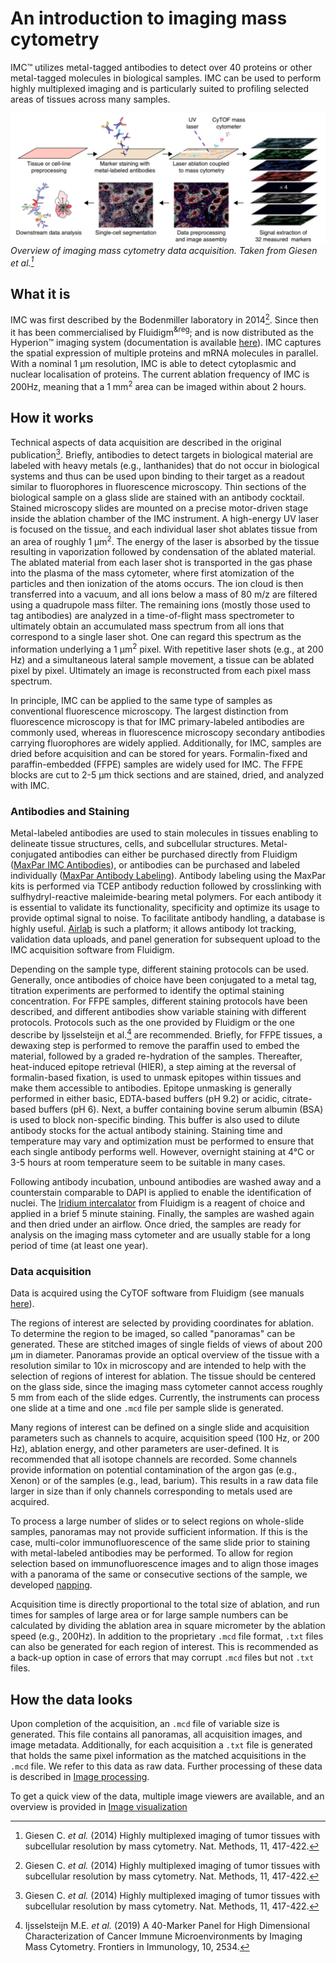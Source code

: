 # An introduction to imaging mass cytometry

IMC&trade; utilizes metal-tagged antibodies to detect over 40 proteins or other metal-tagged molecules in biological samples.
IMC can be used to perform highly multiplexed imaging and is particularly suited to profiling selected areas of tissues across many samples.

![IMC_workflow](img/IMC_workflow.png)
*Overview of imaging mass cytometry data acquisition. Taken from Giesen et al.[^fn1]*

## What it is

IMC was first described by the Bodenmiller laboratory in 2014[^fn1].
Since then it has been commercialised by Fluidigm<sup>&reg</sup>; and is now distributed as the Hyperion&trade; imaging system (documentation is available [here](https://www.fluidigm.com/products-services/instruments/hyperion)).
IMC captures the spatial expression of multiple proteins and mRNA molecules in parallel.
With a nominal 1 &mu;m resolution, IMC is able to detect cytoplasmic and nuclear localisation of proteins. 
The current ablation frequency of IMC is 200Hz, meaning that a 1 mm<sup>2</sup> area can be imaged within about 2 hours.

## How it works

Technical aspects of data acquisition are described in the original publication[^fn1]. Briefly, antibodies to detect targets in biological material are labeled with heavy metals (e.g., lanthanides) that do not occur in biological systems and thus can be used upon binding to their target as a readout similar to fluorophores in fluorescence microscopy. Thin sections of the biological sample on a glass slide are stained with an antibody cocktail. Stained microscopy slides are mounted on a precise motor-driven stage inside the ablation chamber of the IMC instrument. A high-energy UV laser is focused on the tissue, and each individual laser shot ablates tissue from an area of roughly 1 &mu;m<sup>2</sup>. The energy of the laser is absorbed by the tissue resulting in vaporization followed by condensation of the ablated material. The ablated material from each laser shot is transported in the gas phase into the plasma of the mass cytometer, where first atomization of the particles and then ionization of the atoms occurs. The ion cloud is then transferred into a vacuum, and all ions below a mass of 80 m/z are filtered using a quadrupole mass filter. The remaining ions (mostly those used to tag antibodies) are analyzed in a time-of-flight mass spectrometer to ultimately obtain an accumulated mass spectrum from all ions that correspond to a single laser shot. One can regard this spectrum as the information underlying a 1 &mu;m<sup>2</sup> pixel. With repetitive laser shots (e.g., at 200 Hz) and a simultaneous lateral sample movement, a tissue can be ablated pixel by pixel. Ultimately an image is reconstructed from each pixel mass spectrum. 

In principle, IMC can be applied to the same type of samples as conventional fluorescence microscopy. The largest distinction from fluorescence microscopy is that for IMC primary-labeled antibodies are commonly used, whereas in fluorescence microscopy secondary antibodies carrying fluorophores are widely applied. Additionally, for IMC, samples are dried before acquisition and can be stored for years. Formalin-fixed and paraffin-embedded (FFPE) samples are widely used for IMC. The FFPE blocks are cut to 2-5 &mu;m thick sections and are stained, dried, and analyzed with IMC.

### Antibodies and Staining

Metal-labeled antibodies are used to stain molecules in tissues enabling to delineate tissue structures, cells, and subcellular structures. Metal-conjugated antibodies can either be purchased directly from Fluidigm ([MaxPar IMC Antibodies](https://store.fluidigm.com/Cytometry/ConsumablesandReagentsCytometry/MaxparAntibodies?cclcl=en_US)), or antibodies can be purchased and labeled individually ([MaxPar Antibody Labeling](https://store.fluidigm.com/Cytometry/ConsumablesandReagentsCytometry/MaxparAntibodyLabelingKits?cclcl=en_US)). Antibody labeling using the MaxPar kits is performed via TCEP antibody reduction followed by crosslinking with sulfhydryl-reactive maleimide-bearing metal polymers. For each antibody it is essential to validate its functionality, specificity and optimize its usage to provide optimal signal to noise. To facilitate antibody handling, a database is highly useful. [Airlab](https://github.com/BodenmillerGroup/airlab-web) is such a platform; it allows antibody lot tracking, validation data uploads, and panel generation for subsequent upload to the IMC acquisition software from Fluidigm.

Depending on the sample type, different staining protocols can be used. Generally, once antibodies of choice have been conjugated to a metal tag, titration experiments are performed to identify the optimal staining concentration. For FFPE samples, different staining protocols have been described, and different antibodies show variable staining with different protocols. Protocols such as the one provided by Fluidigm or the one describe by Ijsselsteijn et al.[^fn2] are recommended. Briefly, for FFPE tissues, a dewaxing step is performed to remove the paraffin used to embed the material, followed by a graded re-hydration of the samples. Thereafter, heat-induced epitope retrieval (HIER), a step aiming at the reversal of formalin-based fixation, is used to unmask epitopes within tissues and make them accessible to antibodies. Epitope unmasking is generally performed in either basic, EDTA-based buffers (pH 9.2) or acidic, citrate-based buffers (pH 6). Next, a buffer containing bovine serum albumin (BSA) is used to block non-specific binding. This buffer is also used to dilute antibody stocks for the actual antibody staining. Staining time and temperature may vary and optimization must be performed to ensure that each single antibody performs well. However, overnight staining at 4&deg;C or 3-5 hours at room temperature seem to be suitable in many cases.

Following antibody incubation, unbound antibodies are washed away and a counterstain comparable to DAPI is applied to enable the identification of nuclei. The [Iridium intercalator](https://store.fluidigm.com/Cytometry/ConsumablesandReagentsCytometry/MassCytometryReagents/Cell-ID%E2%84%A2%20Intercalator-Ir%E2%80%94125%20%C2%B5M) from Fluidigm is a reagent of choice and applied in a brief 5 minute staining. Finally, the samples are washed again and then dried under an airflow. Once dried, the samples are ready for analysis on the imaging mass cytometer and are usually stable for a long period of time (at least one year).

### Data acquisition

Data is acquired using the CyTOF software from Fluidigm (see manuals [here](https://go.fluidigm.com/hyperion-support-documents)).

The regions of interest are selected by providing coordinates for ablation. To determine the region to be imaged, so called "panoramas" can be generated. These are stitched images of single fields of views of about 200 &mu;m in diameter. Panoramas provide an optical overview of the tissue with a resolution similar to 10x in microscopy and are intended to help with the selection of regions of interest for ablation. The tissue should be centered on the glass side, since the imaging mass cytometer cannot access roughly 5 mm from each of the slide edges. Currently, the instruments can process one slide at a time and one `.mcd` file per sample slide is generated.

Many regions of interest can be defined on a single slide and acquisition parameters such as channels to acquire, acquisition speed (100 Hz, or 200 Hz), ablation energy, and other parameters are user-defined. It is recommended that all isotope channels are recorded. Some channels provide information on potential contamination of the argon gas (e.g., Xenon) or of the samples (e.g., lead, barium). This results in a raw data file larger in size than if only channels corresponding to metals used are acquired.

To process a large number of slides or to select regions on whole-slide samples, panoramas may not  provide sufficient information. If this is the case, multi-color immunofluorescence of the same slide prior to staining with metal-labeled antibodies may be performed. To allow for region selection based on immunofluorescence images and to align those images with a panorama of the same or consecutive sections of the sample, we developed [napping](https://github.com/BodenmillerGroup/napping).

Acquisition time is directly proportional to the total size of ablation, and run times for samples of large area or for large sample numbers can be calculated by dividing the ablation area in square micrometer by the ablation speed (e.g., 200Hz). In addition to the proprietary `.mcd` file format, `.txt` files can also be generated for each region of interest. This is recommended as a back-up option in case of errors that may corrupt `.mcd` files but not `.txt` files.

## How the data looks

Upon completion of the acquisition, an `.mcd` file of variable size is generated. This file contains all panoramas, all acquisition images, and image metadata. Additionally, for each acquisition a `.txt` file is generated that holds the same pixel information as the matched acquisitions in the `.mcd` file. We refer to this data as raw data. Further processing of these data is described in [Image processing](process.md). 

To get a quick view of the data, multiple image viewers are available, and an overview is provided in [Image visualization](viewers.md)

[^fn1]: Giesen C. _et al._ (2014) Highly multiplexed imaging of tumor tissues with subcellular resolution by mass cytometry. Nat. Methods, 11, 417-422.  
[^fn2]: Ijsselsteijn M.E. _et al._ (2019) A 40-Marker Panel for High Dimensional Characterization of Cancer Immune Microenvironments by Imaging Mass Cytometry. Frontiers in Immunology, 10, 2534.

